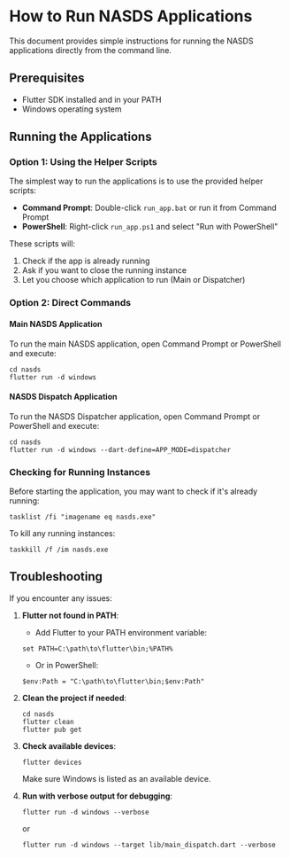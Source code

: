# How to Run NASDS Applications

This document provides simple instructions for running the NASDS applications directly from the command line.

## Prerequisites

- Flutter SDK installed and in your PATH
- Windows operating system

## Running the Applications

### Option 1: Using the Helper Scripts

The simplest way to run the applications is to use the provided helper scripts:

- **Command Prompt**: Double-click `run_app.bat` or run it from Command Prompt
- **PowerShell**: Right-click `run_app.ps1` and select "Run with PowerShell"

These scripts will:
1. Check if the app is already running
2. Ask if you want to close the running instance
3. Let you choose which application to run (Main or Dispatcher)

### Option 2: Direct Commands

#### Main NASDS Application

To run the main NASDS application, open Command Prompt or PowerShell and execute:

```
cd nasds
flutter run -d windows
```

#### NASDS Dispatch Application

To run the NASDS Dispatcher application, open Command Prompt or PowerShell and execute:

```
cd nasds
flutter run -d windows --dart-define=APP_MODE=dispatcher
```

### Checking for Running Instances

Before starting the application, you may want to check if it's already running:

```
tasklist /fi "imagename eq nasds.exe"
```

To kill any running instances:

```
taskkill /f /im nasds.exe
```

## Troubleshooting

If you encounter any issues:

1. **Flutter not found in PATH**:
   - Add Flutter to your PATH environment variable:
   ```
   set PATH=C:\path\to\flutter\bin;%PATH%
   ```
   - Or in PowerShell:
   ```
   $env:Path = "C:\path\to\flutter\bin;$env:Path"
   ```

2. **Clean the project if needed**:
   ```
   cd nasds
   flutter clean
   flutter pub get
   ```

3. **Check available devices**:
   ```
   flutter devices
   ```
   Make sure Windows is listed as an available device.

4. **Run with verbose output for debugging**:
   ```
   flutter run -d windows --verbose
   ```
   or
   ```
   flutter run -d windows --target lib/main_dispatch.dart --verbose
   ```
